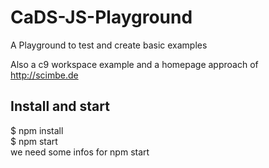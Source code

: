 # CaDS-JS-Playground
A Playground to test and create basic examples     
     
Also a c9 workspace example and a homepage approach of http://scimbe.de      
     
## Install and start 
$ npm install      
$ npm start      
we need some infos for npm start     
